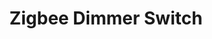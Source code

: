 ---
date_added: 2022-05-27
model: GL86ZTD11
vendor: BSEED
title: Zigbee Dimmer Switch
category: dimmer
zigbeemodel: ['TS0601', '_TZE200_3p5ydos3']
compatible: [zha, z2m]
z2m: TS0601_dimmer
mlink: https://www.bseed.com/collections/zigbee-series/products/bseed-eu-russia-new-zigbee-touch-wifi-light-dimmer-smart-switch
link: https://www.aliexpress.com/item/1005003249382419.html
link2: https://www.aliexpress.com/item/1005003391235290.html
link3: 
---